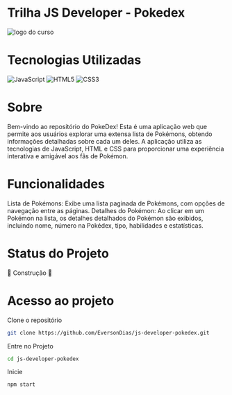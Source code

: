 # Trilha JS Developer - Pokedex

![logo do curso](https://hermes.dio.me/tracks/afebe5ed-2b18-438a-95b0-2c971e9aeff9.png)

# Tecnologias Utilizadas

![JavaScript](https://img.shields.io/badge/javascript-%23323330.svg?style=for-the-badge&logo=javascript&logoColor=%23F7DF1E)
![HTML5](https://img.shields.io/badge/html5-%23E34F26.svg?style=for-the-badge&logo=html5&logoColor=white)
![CSS3](https://img.shields.io/badge/css3-%231572B6.svg?style=for-the-badge&logo=css3&logoColor=white)

# Sobre

Bem-vindo ao repositório do PokeDex! Esta é uma aplicação web que permite aos usuários explorar uma extensa lista de Pokémons, obtendo informações detalhadas sobre cada um deles. A aplicação utiliza as tecnologias de JavaScript, HTML e CSS para proporcionar uma experiência interativa e amigável aos fãs de Pokémon.

# Funcionalidades

Lista de Pokémons: Exibe uma lista paginada de Pokémons, com opções de navegação entre as páginas.
Detalhes do Pokémon: Ao clicar em um Pokémon na lista, os detalhes detalhados do Pokémon são exibidos, incluindo nome, número na Pokédex, tipo, habilidades e estatísticas.

# Status do Projeto

🔨 Construção 🔨

# Acesso ao projeto

Clone o repositório

```bash
git clone https://github.com/EversonDias/js-developer-pokedex.git
```

Entre no Projeto

```bash
cd js-developer-pokedex
```

Inicie

```bash
npm start
```